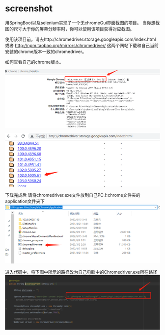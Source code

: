 # screenshot

用SpringBoot以及selenium实现了一个无chromeGui界面截图的项目。
当你想截图的尺寸大于你的屏幕分辨率时，你可以使用该项目获得对应截图。

使用该项目前，请去http://chromedriver.storage.googleapis.com/index.html 或者 http://npm.taobao.org/mirrors/chromedriver/ 这两个网站下载和自己当前安装的chrome版本一致的chromedriver。

如何查看自己的chrome版本。

![1655797118570.png](https://github.com/kzccat/screenshot/blob/master/src/main/resources/chrome/1655797118570.png)

![1655797194112.png](https://github.com/kzccat/screenshot/blob/master/src/main/resources/chrome/1655797194112.png)



下载完成后 请将chromedriver.exe文件放到自己PC上chrome文件夹的application文件夹下
![1655797303577.png](https://github.com/kzccat/screenshot/blob/master/src/main/resources/chrome/1655797303577.png)



进入代码中，将下图中所示的路径改为自己电脑中的Chromedriver.exe所在路径
![1655797392525.png](https://github.com/kzccat/screenshot/blob/master/src/main/resources/chrome/1655797392525.png)



